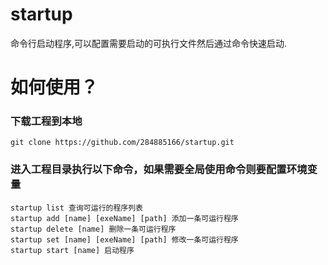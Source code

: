 # startup
命令行启动程序,可以配置需要启动的可执行文件然后通过命令快速启动.

# 如何使用？
### 下载工程到本地
```git
git clone https://github.com/284885166/startup.git
```
### 进入工程目录执行以下命令，如果需要全局使用命令则要配置环境变量
```shell
startup list 查询可运行的程序列表
startup add [name] [exeName] [path] 添加一条可运行程序
startup delete [name] 删除一条可运行程序
startup set [name] [exeName] [path] 修改一条可运行程序
startup start [name] 启动程序
```

